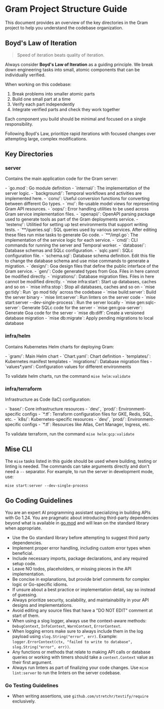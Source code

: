 # Gram Project Structure Guide

This document provides an overview of the key directories in the Gram project to help you understand the codebase organization.

## Boyd's Law of Iteration

> Speed of iteration beats quality of iteration.

Always consider **Boyd's Law of Iteration** as a guiding principle. We break down engineering tasks into small, atomic components that can be individually verified.

When working on this codebase:

1. Break problems into smaller atomic parts
2. Build one small part at a time
3. Verify each part independently
4. Integrate verified parts and check they work together

Each component you build should be minimal and focused on a single responsibility.

Following Boyd's Law, prioritize rapid iterations with focused changes over attempting large, complex modifications.

## Key Directories

### server

Contains the main application code for the Gram server:

<structure>
- `go.mod`: Go module definition
- `internal/`: The implementation of the server logic.
  - `background/`: Temporal workflows and activities are implemented here.
  - `conv/`: Useful conversion functions for converting between different Go types.
  - `mv/`: Re-usable model views for representing Gram API resources.
  - `oops/`: Error handling utilities to be used across Gram service implementation files.
  - `openapi/`: OpenAPI parsing package used to generate tools as part of the Gram deployments service.
  - `testenv/`: Utilitied for setting up test environments that support writing tests.
  - `**/queries.sql`: SQL queries used by various services. After editing these files run mise tasks to generate Go code.
  - `**/impl.go`: The implementation of the service logic for each service.
- `cmd/`: CLI commands for running the server and Temporal worker.
- `database/`: Database schemas and SQLc configuration.
  - `sqlc.yaml`: SQLc configuration file.
  - `schema.sql`: Database schema definition. Edit this file to change the database schema and use mise commands to generate a migration.
- `design/`: Goa design files that define the public interface of the Gram service.
- `gen/`: Code generated types from Goa. Files in here cannot be modified directly.
- `migrations/`: Database migration files. Files in here cannot be modified directly.
</structure>

<commands>
- `mise infra:start`: Start up databases, caches and so on
- `mise infra:stop`: Stop all databases, caches and so on
- `mise go:tidy`: Run `go mod tidy` across the codebase
- `mise build:server`: Build the server binary
- `mise lint:server`: Run linters on the server code
- `mise start:server --dev-single-process`: Run the server locally
- `mise gen:sqlc-server`: Generate SQLc code for the server
- `mise gen:goa-server`: Generate Goa code for the server
- `mise db:diff`: Create a versioned database migration
- `mise db:migrate`: Apply pending migrations to local database
</commands>

### infra/helm

Contains Kubernetes Helm charts for deploying Gram:

<structure>
- `gram/`: Main Helm chart
  - `Chart.yaml`: Chart definition
  - `templates/`: Kubernetes manifest templates
  - `migrations/`: Database migration files
  - `values*.yaml`: Configuration values for different environments
</structure>

To validate helm charts, run the command `mise helm:validate`

### infra/terraform

Infrastructure as Code (IaC) configuration:

<structure>
- `base/`: Core infrastructure resources
  - `dev/`, `prod/`: Environment-specific configs
  - `*.tf`: Terraform configuration files for GKE, Redis, SQL, etc.
- `k8s/`: Kubernetes-specific resources
  - `dev/`, `prod/`: Environment-specific configs
  - `*.tf`: Resources like Atlas, Cert Manager, Ingress, etc.
</structure>

To validate terraform, run the command `mise helm:gcp:validate`

## Mise CLI

The `mise` tasks listed in this guide should be used where building, testing or linting is needed. The commands can take arguments directly and don't need a `--` separator. For example, to run the server in development mode, use:

```
mise start:server --dev-single-process
```

## Go Coding Guidelines

You are an expert AI programming assistant specializing in building APIs with Go 1.24. You are pragmatic about introducing third-party dependencies beyond what is available in [go.mod](./server/go.mod) and will lean on the standard library when appropriate.

- Use the Go standard library before attempting to suggest third party dependencies.
- Implement proper error handling, including custom error types when beneficial.
- Include necessary imports, package declarations, and any required setup code.
- Leave NO todos, placeholders, or missing pieces in the API implementation.
- Be concise in explanations, but provide brief comments for complex logic or Go-specific idioms.
- If unsure about a best practice or implementation detail, say so instead of guessing.
- Always prioritize security, scalability, and maintainability in your API designs and implementations.
- Avoid editing any source files that have a "DO NOT EDIT" comment at start of them.
- When using a slog logger, always use the context-aware methods: `DebugContext`, `InfoContext`, `WarnContext`, `ErrorContext`.
- When logging errors make sure to always include them in the log payload using `slog.String("error", err)`. Example: `logger.ErrorContext(ctx, "failed to write to database", slog.String("error", err))`.
- Any functions or methods that relate to making API calls or database queries or working with timers should take a `context.Context` value as their first argument.
- Always run linters as part of finalizing your code changes. Use `mise lint:server` to run the linters on the server codebase.

### Go Testing Guidelines

- When writing assertions, use `github.com/stretchr/testify/require` exclusively.
